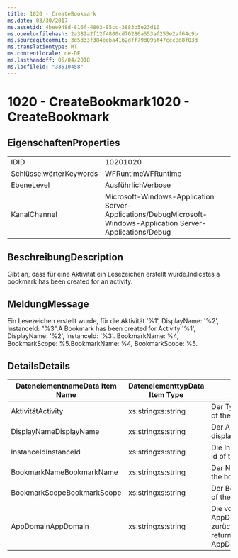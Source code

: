 ```yaml
---
title: 1020 - CreateBookmark
ms.date: 03/30/2017
ms.assetid: 4bee948d-816f-4803-85cc-3883b5e23d10
ms.openlocfilehash: 2a382a2f12f4800cd70286a553af253e2af64c9b
ms.sourcegitcommit: 3d5d33f384eeba41b2dff79d096f47ccc8d8f03d
ms.translationtype: MT
ms.contentlocale: de-DE
ms.lasthandoff: 05/04/2018
ms.locfileid: "33510458"
---
```

# <a name="1020---createbookmark"></a><span data-ttu-id="53f11-102">1020 - CreateBookmark</span><span class="sxs-lookup"><span data-stu-id="53f11-102">1020 - CreateBookmark</span></span>
## <a name="properties"></a><span data-ttu-id="53f11-103">Eigenschaften</span><span class="sxs-lookup"><span data-stu-id="53f11-103">Properties</span></span>  
  
|||  
|-|-|  
|<span data-ttu-id="53f11-104">ID</span><span class="sxs-lookup"><span data-stu-id="53f11-104">ID</span></span>|<span data-ttu-id="53f11-105">1020</span><span class="sxs-lookup"><span data-stu-id="53f11-105">1020</span></span>|  
|<span data-ttu-id="53f11-106">Schlüsselwörter</span><span class="sxs-lookup"><span data-stu-id="53f11-106">Keywords</span></span>|<span data-ttu-id="53f11-107">WFRuntime</span><span class="sxs-lookup"><span data-stu-id="53f11-107">WFRuntime</span></span>|  
|<span data-ttu-id="53f11-108">Ebene</span><span class="sxs-lookup"><span data-stu-id="53f11-108">Level</span></span>|<span data-ttu-id="53f11-109">Ausführlich</span><span class="sxs-lookup"><span data-stu-id="53f11-109">Verbose</span></span>|  
|<span data-ttu-id="53f11-110">Kanal</span><span class="sxs-lookup"><span data-stu-id="53f11-110">Channel</span></span>|<span data-ttu-id="53f11-111">Microsoft-Windows-Application Server-Applications/Debug</span><span class="sxs-lookup"><span data-stu-id="53f11-111">Microsoft-Windows-Application Server-Applications/Debug</span></span>|  
  
## <a name="description"></a><span data-ttu-id="53f11-112">Beschreibung</span><span class="sxs-lookup"><span data-stu-id="53f11-112">Description</span></span>  
 <span data-ttu-id="53f11-113">Gibt an, dass für eine Aktivität ein Lesezeichen erstellt wurde.</span><span class="sxs-lookup"><span data-stu-id="53f11-113">Indicates a bookmark has been created for an activity.</span></span>  
  
## <a name="message"></a><span data-ttu-id="53f11-114">Meldung</span><span class="sxs-lookup"><span data-stu-id="53f11-114">Message</span></span>  
 <span data-ttu-id="53f11-115">Ein Lesezeichen erstellt wurde, für die Aktivität '%1', DisplayName: '%2', InstanceId: "%3".</span><span class="sxs-lookup"><span data-stu-id="53f11-115">A Bookmark has been created for Activity '%1', DisplayName: '%2', InstanceId: '%3'.</span></span>  <span data-ttu-id="53f11-116">BookmarkName: %4, BookmarkScope: %5.</span><span class="sxs-lookup"><span data-stu-id="53f11-116">BookmarkName: %4, BookmarkScope: %5.</span></span>  
  
## <a name="details"></a><span data-ttu-id="53f11-117">Details</span><span class="sxs-lookup"><span data-stu-id="53f11-117">Details</span></span>  
  
|<span data-ttu-id="53f11-118">Datenelementname</span><span class="sxs-lookup"><span data-stu-id="53f11-118">Data Item Name</span></span>|<span data-ttu-id="53f11-119">Datenelementtyp</span><span class="sxs-lookup"><span data-stu-id="53f11-119">Data Item Type</span></span>|<span data-ttu-id="53f11-120">Beschreibung</span><span class="sxs-lookup"><span data-stu-id="53f11-120">Description</span></span>|  
|--------------------|--------------------|-----------------|  
|<span data-ttu-id="53f11-121">Aktivität</span><span class="sxs-lookup"><span data-stu-id="53f11-121">Activity</span></span>|<span data-ttu-id="53f11-122">xs:string</span><span class="sxs-lookup"><span data-stu-id="53f11-122">xs:string</span></span>|<span data-ttu-id="53f11-123">Der Typname der Aktivität.</span><span class="sxs-lookup"><span data-stu-id="53f11-123">The type name of the activity.</span></span>|  
|<span data-ttu-id="53f11-124">DisplayName</span><span class="sxs-lookup"><span data-stu-id="53f11-124">DisplayName</span></span>|<span data-ttu-id="53f11-125">xs:string</span><span class="sxs-lookup"><span data-stu-id="53f11-125">xs:string</span></span>|<span data-ttu-id="53f11-126">Der Anzeigename der Aktivität.</span><span class="sxs-lookup"><span data-stu-id="53f11-126">The display name of the activity.</span></span>|  
|<span data-ttu-id="53f11-127">InstanceId</span><span class="sxs-lookup"><span data-stu-id="53f11-127">InstanceId</span></span>|<span data-ttu-id="53f11-128">xs:string</span><span class="sxs-lookup"><span data-stu-id="53f11-128">xs:string</span></span>|<span data-ttu-id="53f11-129">Die Instanz-ID der Aktivität.</span><span class="sxs-lookup"><span data-stu-id="53f11-129">The instance id of the activity.</span></span>|  
|<span data-ttu-id="53f11-130">BookmarkName</span><span class="sxs-lookup"><span data-stu-id="53f11-130">BookmarkName</span></span>|<span data-ttu-id="53f11-131">xs:string</span><span class="sxs-lookup"><span data-stu-id="53f11-131">xs:string</span></span>|<span data-ttu-id="53f11-132">Der Name des Lesezeichens.</span><span class="sxs-lookup"><span data-stu-id="53f11-132">The name of the bookmark.</span></span>|  
|<span data-ttu-id="53f11-133">BookmarkScope</span><span class="sxs-lookup"><span data-stu-id="53f11-133">BookmarkScope</span></span>|<span data-ttu-id="53f11-134">xs:string</span><span class="sxs-lookup"><span data-stu-id="53f11-134">xs:string</span></span>|<span data-ttu-id="53f11-135">Der Bereich des Lesezeichens.</span><span class="sxs-lookup"><span data-stu-id="53f11-135">The scope of the bookmark.</span></span>|  
|<span data-ttu-id="53f11-136">AppDomain</span><span class="sxs-lookup"><span data-stu-id="53f11-136">AppDomain</span></span>|<span data-ttu-id="53f11-137">xs:string</span><span class="sxs-lookup"><span data-stu-id="53f11-137">xs:string</span></span>|<span data-ttu-id="53f11-138">Die von AppDomain.CurrentDomain.FriendlyName zurückgegebene Zeichenfolge.</span><span class="sxs-lookup"><span data-stu-id="53f11-138">The string returned by AppDomain.CurrentDomain.FriendlyName.</span></span>|
